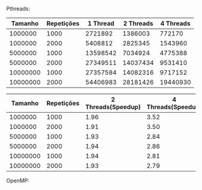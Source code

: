 Pthreads:

| Tamanho  | Repetições | 1 Thread | 2 Threads | 4 Threads |
| -------- | ---------- | -------- | --------- | --------- |
| 1000000  | 1000       | 2721892  | 1386003   | 772170    |
| 1000000  | 2000       | 5408812  | 2825345   | 1543960   |
| 5000000  | 1000       | 13598542 | 7034924   | 4775388   |
| 5000000  | 2000       | 27349511 | 14037434  | 9531410   |
| 10000000 | 1000       | 27357584 | 14082316  | 9717152   |
| 10000000 | 2000       | 54406983 | 28181426  | 19440930  |

| Tamanho  | Repetições | 2 Threads(Speedup) | 4 Threads(Speedup) |
| -------- | ---------- | ------------------ | ------------------ |
| 1000000  | 1000       | 1.96               | 3.52               |
| 1000000  | 2000       | 1.91               | 3.50               |
| 5000000  | 1000       | 1.93               | 2.84               |
| 5000000  | 2000       | 1.94               | 2.86               |
| 10000000 | 1000       | 1.94               | 2.81               |
| 10000000 | 2000       | 1.93               | 2.79               |

OpenMP:

